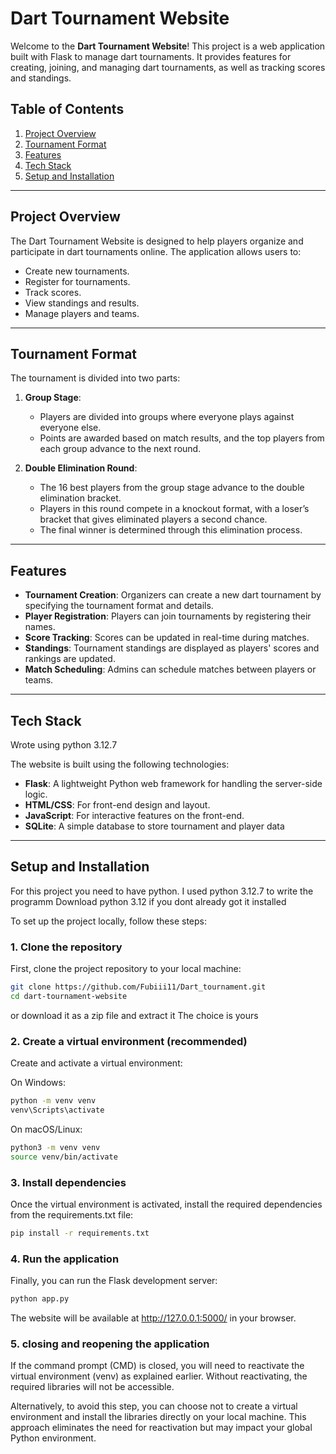 # Dart Tournament Website

Welcome to the **Dart Tournament Website**! This project is a web application built with Flask to manage dart tournaments. It provides features for creating, joining, and managing dart tournaments, as well as tracking scores and standings.

## Table of Contents
1. [Project Overview](#project-overview)
2. [Tournament Format](#tournament-format)
3. [Features](#features)
4. [Tech Stack](#tech-stack)
5. [Setup and Installation](#setup-and-installation)

---

## Project Overview

The Dart Tournament Website is designed to help players organize and participate in dart tournaments online. The application allows users to:
- Create new tournaments.
- Register for tournaments.
- Track scores.
- View standings and results.
- Manage players and teams.

---

## Tournament Format

The tournament is divided into two parts:

1. **Group Stage**: 
   - Players are divided into groups where everyone plays against everyone else. 
   - Points are awarded based on match results, and the top players from each group advance to the next round.

2. **Double Elimination Round**: 
   - The 16 best players from the group stage advance to the double elimination bracket.
   - Players in this round compete in a knockout format, with a loser’s bracket that gives eliminated players a second chance.
   - The final winner is determined through this elimination process.
---

## Features

- **Tournament Creation**: Organizers can create a new dart tournament by specifying the tournament format and details.
- **Player Registration**: Players can join tournaments by registering their names.
- **Score Tracking**: Scores can be updated in real-time during matches.
- **Standings**: Tournament standings are displayed as players' scores and rankings are updated.
- **Match Scheduling**: Admins can schedule matches between players or teams.
  
---

## Tech Stack
Wrote using python 3.12.7

The website is built using the following technologies:

- **Flask**: A lightweight Python web framework for handling the server-side logic.
- **HTML/CSS**: For front-end design and layout.
- **JavaScript**: For interactive features on the front-end.
- **SQLite**: A simple database to store tournament and player data

---

## Setup and Installation
For this project you need to have python.
I used python 3.12.7 to write the programm
Download python 3.12 if you dont already got it installed

To set up the project locally, follow these steps:

### 1. Clone the repository

First, clone the project repository to your local machine:
```bash
git clone https://github.com/Fubiii11/Dart_tournament.git
cd dart-tournament-website
```
or download it as a zip file and extract it
The choice is yours
### 2. Create a virtual environment (recommended)

Create and activate a virtual environment:

On Windows:

```bash
python -m venv venv
venv\Scripts\activate
```
On macOS/Linux:

```bash
python3 -m venv venv
source venv/bin/activate
```

### 3. Install dependencies
Once the virtual environment is activated, install the required dependencies from the requirements.txt file:

```bash
pip install -r requirements.txt
```

### 4. Run the application
Finally, you can run the Flask development server:

```bash
python app.py
```
The website will be available at http://127.0.0.1:5000/ in your browser.

### 5. closing and reopening the application

If the command prompt (CMD) is closed, you will need to reactivate the virtual environment (venv) as explained earlier. Without reactivating, the required libraries will not be accessible.

Alternatively, to avoid this step, you can choose not to create a virtual environment and install the libraries directly on your local machine. This approach eliminates the need for reactivation but may impact your global Python environment.


